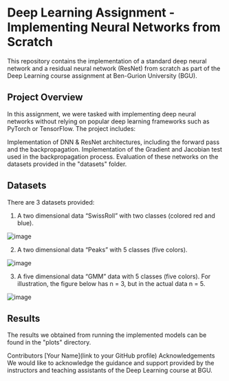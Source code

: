 # Deep Learning Assignment - Implementing Neural Networks from Scratch
This repository contains the implementation of a standard deep neural network and a residual neural network (ResNet) from scratch as part of the Deep Learning course assignment at Ben-Gurion University (BGU).

## Project Overview
In this assignment, we were tasked with implementing deep neural networks without relying on popular deep learning frameworks such as PyTorch or TensorFlow. The project includes:

Implementation of DNN & ResNet architectures, including the forward pass and the backpropagation.
Implementation of the Gradient and Jacobian test used in the backpropagation process.
Evaluation of these networks on the datasets provided in the "datasets" folder. 

## Datasets
There are 3 datasets provided:

1. A two dimensional data “SwissRoll” with two classes (colored red and blue).

![image](https://github.com/ofrizzz/DNN-From-Scratch/assets/117899740/c542c371-595d-41af-b7c8-72f738041bda)

2. A two dimensional data “Peaks” with 5 classes (five colors).

![image](https://github.com/ofrizzz/DNN-From-Scratch/assets/117899740/8f648f77-6d56-411d-ac5b-8b2d0757861b)

3. A five dimensional data “GMM” data with 5 classes (five colors). For illustration, the
figure below has n = 3, but in the actual data n = 5.

![image](https://github.com/ofrizzz/DNN-From-Scratch/assets/117899740/4ead133f-0de5-4ba8-975b-c12d4c7511d0)


## Results
The results we obtained from running the implemented models can be found in the "plots" directory.


Contributors
[Your Name](link to your GitHub profile)
Acknowledgements
We would like to acknowledge the guidance and support provided by the instructors and teaching assistants of the Deep Learning course at BGU.
